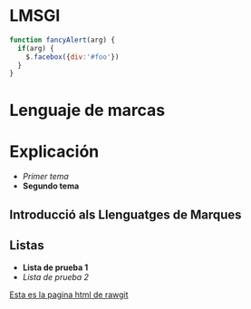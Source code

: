 # LMSGI

```javascript
function fancyAlert(arg) {
  if(arg) {
    $.facebox({div:'#foo'})
  }
}
```
# Lenguaje de marcas <h1> Explicación
   * *Primer tema*
   * **Segundo tema**
## Introducció als Llenguatges de Marques <h2> Listas
   * **Lista de prueba 1**
   * *Lista de prueba 2*
   
[Esta es la pagina html de rawgit](https://cdn.rawgit.com/sergio3123/LMSGI/418cbf52/textohtml.html)
   
